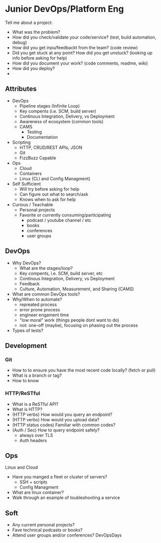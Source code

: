 
# Junior DevOps/Platform Eng

Tell me about a project:
 - What was the problem?
 - How did you check/validate your code/service? (test, build automation, debug)
 - How did you get inpu/feedbackt from the team? (code review)
 - Did you get stuck at any point? How did you get unstuck? (looking up info before asking for help)
 - How did you document your work? (code comments, readme, wiki)
 - How did you deploy?
 - 

## Attributes

 - DevOps
	 - Pipeline stages (Infinite Loop)
	 - Key compents (i.e. SCM, build server)
	 - Continous Integration, Delivery, vs Deployment
	 - Awareness of ecosystem (common tools)
	 - CAMS
		 - Testing
		 - Documentation
 - Scripting
	 - HTTP, CRUD/REST APIs, JSON
	 - Git
	 - FizzBuzz Capable
 - Ops
	 - Cloud
	 - Containers
	 - Linux (CLI and Config Managment)
 - Self Sufficient
	 - Will try before asking for help
	 - Can figure out what to search/ask
	 - Knows when to ask for help
 - Curious / Teachable
	 - Personal projects
	 - Favorite or currently consuming/participating
		 - podcast / youtube channel / etc
		 - books
		 - conferences
		 - user groups

## DevOps

 - Why DevOps?
	 - What are the stages/loop?
	 - Key compents, i.e. SCM, build server, etc
	 - Continous Integration, Delivery, vs Deployment
	 - Feedback
	 - Culture, Automation, Measurement, and Sharing (CAMS)
 - What are common DevOps tools?
 - Why/When to automate?
	 - repreated process
	 - error prone process
	 - engineer engament time
	 - "low moral" work (things people dont want to do)
	 - not: one-off (maybe), focusing on phasing out the process
 - Types of tests?

## Development

### Git
 - How to to ensure you have the most recent code locally? (fetch or pull)
 - What is a branch or tag?
 - How to know
### HTTP/ReSTful

- What is a ReSTful API?
- What is HTTP?
- (HTTP verbs) How would you query an endpoint?
- (HTTP verbs) How would you upload data?
- (HTTP status codes) Familiar with common codes?
- (Auth / Sec) How to query endpoint safely?
	- always over TLS
	- Auth headers

## Ops

Linux and Cloud

 - Have you manged a fleet or cluster of servers?
	 - SSH + scripts
	 - Config Managment
 - What are linux container?
 - Walk through an example of toubleshooting a service

## Soft

 - Any current personal projects?
 - Fave technical podcasts or books?
 - Attend user groups and/or conferences? DevOpsDays

<!--stackedit_data:
eyJoaXN0b3J5IjpbMTEzOTI5ODU0OSwtNDI4Njc3NjI4LDM2Mz
AyMTEyMiwxMzc1NzcwMDgwLC0yNTEyMjk0OTYsODQzNjQzMDY5
LC0xNzY3MjQ2NTcwXX0=
-->
